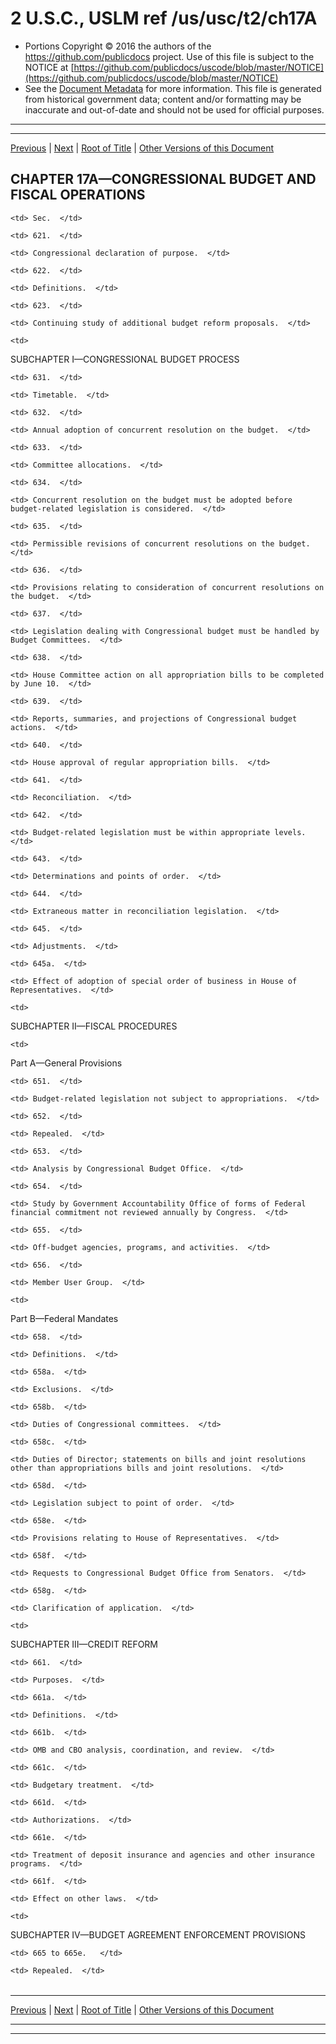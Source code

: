 ---
---

# 2 U.S.C., USLM ref /us/usc/t2/ch17A

* Portions Copyright © 2016 the authors of the https://github.com/publicdocs project.
  Use of this file is subject to the NOTICE at [https://github.com/publicdocs/uscode/blob/master/NOTICE](https://github.com/publicdocs/uscode/blob/master/NOTICE)
* See the [Document Metadata](././../../../..//README.md) for more information.
  This file is generated from historical government data; content and/or formatting may be inaccurate and out-of-date and should not be used for official purposes.

----------
----------

[Previous](./../../../..//us/usc/t2/ch17/m__us_usc_t2_s612.md) | [Next](./../../../..//us/usc/t2/ch17A/m__us_usc_t2_s621.md) | [Root of Title](./../../../../) | [Other Versions of this Document](https://publicdocs.github.io/go/links?ns=uslm&ref=%2Fus%2Fusc%2Ft2%2Fch17A)

## CHAPTER 17A—CONGRESSIONAL BUDGET AND FISCAL OPERATIONS

<table>

  <tr>

    <td> Sec.  </td>

  </tr>

  <tr>

    <td> 621.  </td>

    <td> Congressional declaration of purpose.  </td>

  </tr>

  <tr>

    <td> 622.  </td>

    <td> Definitions.  </td>

  </tr>

  <tr>

    <td> 623.  </td>

    <td> Continuing study of additional budget reform proposals.  </td>

  </tr>

  <tr>

    <td> 

SUBCHAPTER I—CONGRESSIONAL BUDGET PROCESS  </td>

  </tr>

  <tr>

    <td> 631.  </td>

    <td> Timetable.  </td>

  </tr>

  <tr>

    <td> 632.  </td>

    <td> Annual adoption of concurrent resolution on the budget.  </td>

  </tr>

  <tr>

    <td> 633.  </td>

    <td> Committee allocations.  </td>

  </tr>

  <tr>

    <td> 634.  </td>

    <td> Concurrent resolution on the budget must be adopted before budget-related legislation is considered.  </td>

  </tr>

  <tr>

    <td> 635.  </td>

    <td> Permissible revisions of concurrent resolutions on the budget.  </td>

  </tr>

  <tr>

    <td> 636.  </td>

    <td> Provisions relating to consideration of concurrent resolutions on the budget.  </td>

  </tr>

  <tr>

    <td> 637.  </td>

    <td> Legislation dealing with Congressional budget must be handled by Budget Committees.  </td>

  </tr>

  <tr>

    <td> 638.  </td>

    <td> House Committee action on all appropriation bills to be completed by June 10.  </td>

  </tr>

  <tr>

    <td> 639.  </td>

    <td> Reports, summaries, and projections of Congressional budget actions.  </td>

  </tr>

  <tr>

    <td> 640.  </td>

    <td> House approval of regular appropriation bills.  </td>

  </tr>

  <tr>

    <td> 641.  </td>

    <td> Reconciliation.  </td>

  </tr>

  <tr>

    <td> 642.  </td>

    <td> Budget-related legislation must be within appropriate levels.  </td>

  </tr>

  <tr>

    <td> 643.  </td>

    <td> Determinations and points of order.  </td>

  </tr>

  <tr>

    <td> 644.  </td>

    <td> Extraneous matter in reconciliation legislation.  </td>

  </tr>

  <tr>

    <td> 645.  </td>

    <td> Adjustments.  </td>

  </tr>

  <tr>

    <td> 645a.  </td>

    <td> Effect of adoption of special order of business in House of Representatives.  </td>

  </tr>

  <tr>

    <td> 

SUBCHAPTER II—FISCAL PROCEDURES  </td>

  </tr>

  <tr>

    <td> 

Part A—General Provisions  </td>

  </tr>

  <tr>

    <td> 651.  </td>

    <td> Budget-related legislation not subject to appropriations.  </td>

  </tr>

  <tr>

    <td> 652.  </td>

    <td> Repealed.  </td>

  </tr>

  <tr>

    <td> 653.  </td>

    <td> Analysis by Congressional Budget Office.  </td>

  </tr>

  <tr>

    <td> 654.  </td>

    <td> Study by Government Accountability Office of forms of Federal financial commitment not reviewed annually by Congress.  </td>

  </tr>

  <tr>

    <td> 655.  </td>

    <td> Off-budget agencies, programs, and activities.  </td>

  </tr>

  <tr>

    <td> 656.  </td>

    <td> Member User Group.  </td>

  </tr>

  <tr>

    <td> 

Part B—Federal Mandates  </td>

  </tr>

  <tr>

    <td> 658.  </td>

    <td> Definitions.  </td>

  </tr>

  <tr>

    <td> 658a.  </td>

    <td> Exclusions.  </td>

  </tr>

  <tr>

    <td> 658b.  </td>

    <td> Duties of Congressional committees.  </td>

  </tr>

  <tr>

    <td> 658c.  </td>

    <td> Duties of Director; statements on bills and joint resolutions other than appropriations bills and joint resolutions.  </td>

  </tr>

  <tr>

    <td> 658d.  </td>

    <td> Legislation subject to point of order.  </td>

  </tr>

  <tr>

    <td> 658e.  </td>

    <td> Provisions relating to House of Representatives.  </td>

  </tr>

  <tr>

    <td> 658f.  </td>

    <td> Requests to Congressional Budget Office from Senators.  </td>

  </tr>

  <tr>

    <td> 658g.  </td>

    <td> Clarification of application.  </td>

  </tr>

  <tr>

    <td> 

SUBCHAPTER III—CREDIT REFORM  </td>

  </tr>

  <tr>

    <td> 661.  </td>

    <td> Purposes.  </td>

  </tr>

  <tr>

    <td> 661a.  </td>

    <td> Definitions.  </td>

  </tr>

  <tr>

    <td> 661b.  </td>

    <td> OMB and CBO analysis, coordination, and review.  </td>

  </tr>

  <tr>

    <td> 661c.  </td>

    <td> Budgetary treatment.  </td>

  </tr>

  <tr>

    <td> 661d.  </td>

    <td> Authorizations.  </td>

  </tr>

  <tr>

    <td> 661e.  </td>

    <td> Treatment of deposit insurance and agencies and other insurance programs.  </td>

  </tr>

  <tr>

    <td> 661f.  </td>

    <td> Effect on other laws.  </td>

  </tr>

  <tr>

    <td> 

SUBCHAPTER IV—BUDGET AGREEMENT ENFORCEMENT PROVISIONS  </td>

  </tr>

  <tr>

    <td> 665 to 665e.   </td>

    <td> Repealed.  </td>

  </tr>

</table>

----------

[Previous](./../../../..//us/usc/t2/ch17/m__us_usc_t2_s612.md) | [Next](./../../../..//us/usc/t2/ch17A/m__us_usc_t2_s621.md) | [Root of Title](./../../../../) | [Other Versions of this Document](https://publicdocs.github.io/go/links?ns=uslm&ref=%2Fus%2Fusc%2Ft2%2Fch17A)

----------
----------



